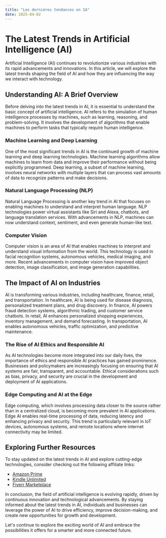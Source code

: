 ```yaml
---
title: "Les dernières tendances en IA"
date: 2025-04-02
---
```


# The Latest Trends in Artificial Intelligence (AI)

Artificial Intelligence (AI) continues to revolutionize various industries with its rapid advancements and innovations. In this article, we will explore the latest trends shaping the field of AI and how they are influencing the way we interact with technology.

## Understanding AI: A Brief Overview

Before delving into the latest trends in AI, it is essential to understand the basic concept of artificial intelligence. AI refers to the simulation of human intelligence processes by machines, such as learning, reasoning, and problem-solving. It involves the development of algorithms that enable machines to perform tasks that typically require human intelligence.

### Machine Learning and Deep Learning

One of the most significant trends in AI is the continued growth of machine learning and deep learning technologies. Machine learning algorithms allow machines to learn from data and improve their performance without being explicitly programmed. Deep learning, a subset of machine learning, involves neural networks with multiple layers that can process vast amounts of data to recognize patterns and make decisions.

### Natural Language Processing (NLP)

Natural Language Processing is another key trend in AI that focuses on enabling machines to understand and interpret human language. NLP technologies power virtual assistants like Siri and Alexa, chatbots, and language translation services. With advancements in NLP, machines can now understand context, sentiment, and even generate human-like text.

### Computer Vision

Computer vision is an area of AI that enables machines to interpret and understand visual information from the world. This technology is used in facial recognition systems, autonomous vehicles, medical imaging, and more. Recent advancements in computer vision have improved object detection, image classification, and image generation capabilities.

## The Impact of AI on Industries

AI is transforming various industries, including healthcare, finance, retail, and transportation. In healthcare, AI is being used for disease diagnosis, personalized treatment plans, and drug discovery. In finance, AI powers fraud detection systems, algorithmic trading, and customer service chatbots. In retail, AI enhances personalized shopping experiences, inventory management, and demand forecasting. In transportation, AI enables autonomous vehicles, traffic optimization, and predictive maintenance.

### The Rise of AI Ethics and Responsible AI

As AI technologies become more integrated into our daily lives, the importance of ethics and responsible AI practices has gained prominence. Businesses and policymakers are increasingly focusing on ensuring that AI systems are fair, transparent, and accountable. Ethical considerations such as bias, privacy, and security are crucial in the development and deployment of AI applications.

### Edge Computing and AI at the Edge

Edge computing, which involves processing data closer to the source rather than in a centralized cloud, is becoming more prevalent in AI applications. Edge AI enables real-time processing of data, reducing latency and enhancing privacy and security. This trend is particularly relevant in IoT devices, autonomous systems, and remote locations where internet connectivity may be limited.

## Exploring Further Resources

To stay updated on the latest trends in AI and explore cutting-edge technologies, consider checking out the following affiliate links:

- [Amazon Prime](https://www.amazon.fr/amazonprime?_encoding=UTF8&primeCampaignId=prime_assoc_ft&tag=zenzen0d-21France)
- [Kindle Unlimited](https://www.amazon.fr/kindle-dbs/hz/signup?tag=zenzen0d-21France)
- [Fiverr Marketplace](https://go.fiverr.com/visit/?bta=1071918&brand=fiverrmarketplace)

In conclusion, the field of artificial intelligence is evolving rapidly, driven by continuous innovation and technological advancements. By staying informed about the latest trends in AI, individuals and businesses can leverage the power of AI to drive efficiency, improve decision-making, and create new opportunities for growth and development.

Let's continue to explore the exciting world of AI and embrace the possibilities it offers for a smarter and more connected future.